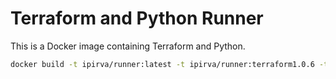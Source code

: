 # Terraform and Python Runner

This is a Docker image containing Terraform and Python.

```bash
docker build -t ipirva/runner:latest -t ipirva/runner:terraform1.0.6 -t ipirva/runner:python3.9.7 --squash --no-cache .
```
